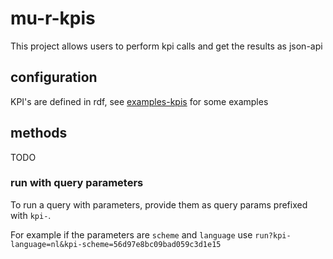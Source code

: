 # mu-r-kpis

This project allows users to perform kpi calls and get the results as json-api

## configuration
KPI's are defined in rdf, see [examples-kpis](example-kpis.ttl) for some examples

## methods
TODO

### run with query parameters
To run a query with parameters, provide them as query params prefixed with `kpi-`.

For example if the parameters are `scheme` and `language` use `run?kpi-language=nl&kpi-scheme=56d97e8bc09bad059c3d1e15`
